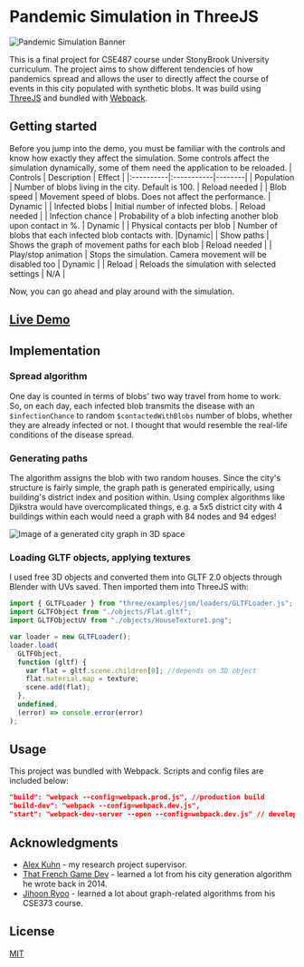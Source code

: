 # Pandemic Simulation in ThreeJS

![Pandemic Simulation Banner](https://janarosmonaliev.github.io/pandemic-simulation/src/images/banner.png)

This is a final project for CSE487 course under StonyBrook University curriculum. The project aims to show different tendencies of how pandemics spread and allows the user to directly affect the course of events in this city populated with synthetic blobs. It was build using [ThreeJS](https://threejs.org) and bundled with [Webpack](https://webpack.js.org).

## Getting started

Before you jump into the demo, you must be familiar with the controls and know how exactly they affect the simulation. Some controls affect the simulation dynamically, some of them need the application to be reloaded.
| Controls | Description | Effect |
|:----------|:-----------|--------|
| Population | Number of blobs living in the city. Default is 100. | Reload needed |
| Blob speed | Movement speed of blobs. Does not affect the performance. | Dynamic |
| Infected blobs | Initial number of infected blobs. | Reload needed |
| Infection chance | Probability of a blob infecting another blob upon contact in %. | Dynamic |
| Physical contacts per blob | Number of blobs that each infected blob contacts with. |Dynamic|
| Show paths | Shows the graph of movement paths for each blob | Reload needed |
| Play/stop animation | Stops the simulation. Camera movement will be disabled too | Dynamic |
| Reload | Reloads the simulation with selected settings | N/A |

Now, you can go ahead and play around with the simulation.

## [Live Demo](https://janarosmonaliev.github.io/pandemic-simulation/)

## Implementation

### Spread algorithm

One day is counted in terms of blobs' two way travel from home to work. So, on each day, each infected blob transmits the disease with an `$infectionChance` to random `$contactedWithBlobs` number of blobs, whether they are already infected or not. I thought that would resemble the real-life conditions of the disease spread.

### Generating paths

The algorithm assigns the blob with two random houses. Since the city's structure is fairly simple, the graph path is generated empirically, using building's district index and position within. Using complex algorithms like Djikstra would have overcomplicated things, e.g. a 5x5 district city with 4 buildings within each would need a graph with 84 nodes and 94 edges!

![Image of a generated city graph in 3D space](https://janarosmonaliev.github.io/pandemic-simulation/src/images/progress-graphs.png)

### Loading GLTF objects, applying textures

I used free 3D objects and converted them into GLTF 2.0 objects through Blender with UVs saved. Then imported them into ThreeJS with:

```javascript
import { GLTFLoader } from "three/examples/jsm/loaders/GLTFLoader.js";
import GLTFObject from "./objects/Flat.gltf";
import GLTFObjectUV from "./objects/HouseTexture1.png";

var loader = new GLTFLoader();
loader.load(
  GLTFObject,
  function (gltf) {
    var flat = gltf.scene.children[0]; //depends on 3D object
    flat.material.map = texture;
    scene.add(flat);
  },
  undefined,
  (error) => console.error(error)
);
```

## Usage

This project was bundled with Webpack. Scripts and config files are included below:

```json
"build": "webpack --config=webpack.prod.js", //production build
"build-dev": "webpack --config=webpack.dev.js",
"start": "webpack-dev-server --open --config=webpack.dev.js" // development server
```

## Acknowledgments

- [Alex Kuhn](http://www.alexckuhn.com) - my research project supervisor.
- [That French Game Dev](https://thatfrenchgamedev.com/) - learned a lot from his city generation algorithm he wrote back in 2014.
- [Jihoon Ryoo](https://sites.google.com/site/jihoonryoo/) - learned a lot about graph-related algorithms from his CSE373 course.

## License

[MIT](https://choosealicense.com/licenses/mit/)
